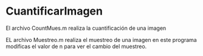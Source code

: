 # CuantificarImagen

El archivo CountMues.m realiza la cuantificación de una imagen

EL archivo Muestreo.m realiza el muestreo de una imagen en este programa modificas el valor de n para ver el cambio del muestreo.
